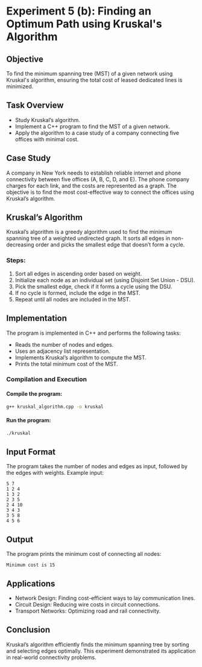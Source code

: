 # Experiment 5 (b): Finding an Optimum Path using Kruskal's Algorithm
## Objective
To find the minimum spanning tree (MST) of a given network using Kruskal's algorithm, ensuring the total cost of leased dedicated lines is minimized.
## Task Overview
- Study Kruskal’s algorithm.
- Implement a C++ program to find the MST of a given network.
- Apply the algorithm to a case study of a company connecting five offices with minimal cost.

## Case Study
A company in New York needs to establish reliable internet and phone connectivity between five offices (A, B, C, D, and E). The phone company charges for each link, and the costs are represented as a graph. The objective is to find the most cost-effective way to connect the offices using Kruskal’s algorithm.

## Kruskal’s Algorithm
Kruskal’s algorithm is a greedy algorithm used to find the minimum spanning tree of a weighted undirected graph. It sorts all edges in non-decreasing order and picks the smallest edge that doesn’t form a cycle.

### Steps:
1. Sort all edges in ascending order based on weight.
2. Initialize each node as an individual set (using Disjoint Set Union - DSU).
3. Pick the smallest edge, check if it forms a cycle using the DSU.
4. If no cycle is formed, include the edge in the MST.
5. Repeat until all nodes are included in the MST.

## Implementation
The program is implemented in C++ and performs the following tasks:
- Reads the number of nodes and edges.
- Uses an adjacency list representation.
- Implements Kruskal’s algorithm to compute the MST.
- Prints the total minimum cost of the MST.

### Compilation and Execution
#### Compile the program:
```sh
g++ kruskal_algorithm.cpp -o kruskal
```
#### Run the program:
```sh
./kruskal
```

## Input Format
The program takes the number of nodes and edges as input, followed by the edges with weights.
Example input:
```
5 7
1 2 4
1 3 2
2 3 5
2 4 10
3 4 3
3 5 8
4 5 6
```

## Output
The program prints the minimum cost of connecting all nodes:
```
Minimum cost is 15
```

## Applications
- Network Design: Finding cost-efficient ways to lay communication lines.
- Circuit Design: Reducing wire costs in circuit connections.
- Transport Networks: Optimizing road and rail connectivity.

## Conclusion
Kruskal’s algorithm efficiently finds the minimum spanning tree by sorting and selecting edges optimally. This experiment demonstrated its application in real-world connectivity problems.
